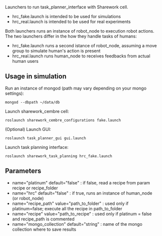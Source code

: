 Launchers to run task_planner_interface with Sharework cell. 

- hrc_fake.launch is intended to be used for simulations
- hrc_real.launch is intended to be used for real experiments

Both launchers runs an instance of robot_node to execution robot actions. The two launchers differ in the how they handle tasks of humans:

- hrc_fake.launch runs a second istance of robot_node, assuming a move group to simulate human's action is present
- hrc_real.launch runs human_node to receives feedbacks from actual human users

## Usage in simulation

Run an instance of mongod (path may vary depending on your mongo settings):
```
mongod --dbpath ~/data/db 

```
Launch sharework_cembre cell:
```
roslaunch sharework_cembre_configurations fake.launch
```
(Optional) Launch GUI:
```
roslaunch task_planner_gui gui.launch
```

Launch task planning interface:
```
roslaunch sharework_task_planning hrc_fake.launch
```

## Parameters

- name="platinum" default="false" : if false, read a recipe from param recipe or recipe_folder
- name="hrc" default="false" : if true, runs an instance of human_node (or robot_node)
- name="recipe_path" value="path_to_folder" : used only if platinum=false; execute all the recipe in path_to_folder
- name="recipe" value="path_to_recipe" : used only if platinum = false and recipe_path is commented
- name="mongo_collection" default="string" : name of the mongo collection where to save results

